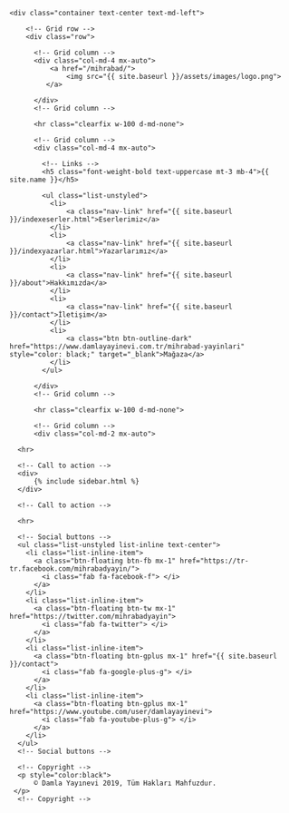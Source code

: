  <!-- Footer Başlangıç
    ================================================== -->

<footer class="page-footer font-small stylish-color-dark pt-4">

  <!-- Footer Links  -->
    <div class="container text-center text-md-left">
  
        <!-- Grid row -->
        <div class="row">
    
          <!-- Grid column -->
          <div class="col-md-4 mx-auto">
              <a href="/mihrabad/">
                  <img src="{{ site.baseurl }}/assets/images/logo.png">
             </a>
    
          </div>
          <!-- Grid column -->
    
          <hr class="clearfix w-100 d-md-none">
    
          <!-- Grid column -->
          <div class="col-md-4 mx-auto">
    
            <!-- Links -->
            <h5 class="font-weight-bold text-uppercase mt-3 mb-4">{{ site.name }}</h5>
    
            <ul class="list-unstyled">
              <li>
                  <a class="nav-link" href="{{ site.baseurl }}/indexeserler.html">Eserlerimiz</a>
              </li>
              <li>
                  <a class="nav-link" href="{{ site.baseurl }}/indexyazarlar.html">Yazarlarımız</a>
              </li>
              <li>
                  <a class="nav-link" href="{{ site.baseurl }}/about">Hakkımızda</a>
              </li>
              <li>
                  <a class="nav-link" href="{{ site.baseurl }}/contact">İletişim</a>
              </li>
              <li>
                  <a class="btn btn-outline-dark" href="https://www.damlayayinevi.com.tr/mihrabad-yayinlari" style="color: black;" target="_blank">Mağaza</a>
              </li>
            </ul>
    
          </div>
          <!-- Grid column -->
    
          <hr class="clearfix w-100 d-md-none">
    
          <!-- Grid column -->
          <div class="col-md-2 mx-auto">
    
      <hr>
    
      <!-- Call to action -->
      <div>
          {% include sidebar.html %}
      </div>
  
      <!-- Call to action -->
    
      <hr>
    
      <!-- Social buttons -->
      <ul class="list-unstyled list-inline text-center">
        <li class="list-inline-item">
          <a class="btn-floating btn-fb mx-1" href="https://tr-tr.facebook.com/mihrabadyayin/">
            <i class="fab fa-facebook-f"> </i>
          </a>
        </li>
        <li class="list-inline-item">
          <a class="btn-floating btn-tw mx-1" href="https://twitter.com/mihrabadyayin">
            <i class="fab fa-twitter"> </i>
          </a>
        </li>
        <li class="list-inline-item">
          <a class="btn-floating btn-gplus mx-1" href="{{ site.baseurl }}/contact">
            <i class="fab fa-google-plus-g"> </i>
          </a>
        </li>
        <li class="list-inline-item">
          <a class="btn-floating btn-gplus mx-1" href="https://www.youtube.com/user/damlayayinevi">
            <i class="fab fa-youtube-plus-g"> </i>
          </a>
        </li>
      </ul>
      <!-- Social buttons -->
    
      <!-- Copyright -->
      <p style="color:black">
          © Damla Yayınevi 2019, Tüm Hakları Mahfuzdur.
     </p>
      <!-- Copyright -->
    
</footer>


